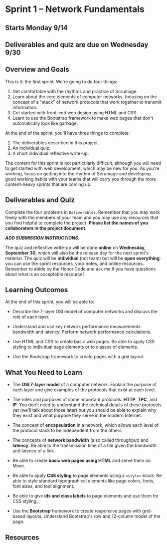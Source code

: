 # Sprint 1 &ndash; Network Fundamentals

## Starts Monday 9/14
## Deliverables and quiz are due on Wednesday 9/30

## Overview and Goals

This is it: the first sprint. We're going to do four things:

1. Get comfortable with the rhythms and practice of Scrumage.
2. Learn about the core elements of computer networks, focusing on the concept of a "stack" of network protocols that work together to transmit information.
3. Get started with front-end web design using HTML and CSS.
4. Learn to use the Bootstrap framework to make web pages that don't automatically look like garbage.

At the end of the sprint, you'll have three things to complete:

1. The deliverables described in this project.
2. An individual quiz.
3. A short individual reflective write-up.

The content for this sprint is not particularly difficult, although you will need to get started with web development, which may be new for you. As you're working,
focus on getting into the rhythm of Scrumage and developing good working habits with your teams that will carry you through the more content-heavy sprints that are coming up.

## Deliverables and Quiz

Complete the four problems in `Deliverables`. Remember that you may work freely with the members of your team and you may use any resources that you find helpful to
complete the project. **Please list the names of you collaborators in the project document**.

***ADD SUBMISSION INSTRUCTIONS***.

The quiz and reflective write-up will be done **online** on **Wednesday, September 30**, which will also be the release day for the next sprint's material. The quiz will be 
**individual** (not team) but will be **open everything**: you can use the sprint resources, your notes, and online resources. Remember to abide by the Honor Code 
and ask me if you have questions about what is an acceptable resource!

## Learning Outcomes

At the end of this sprint, you will be able to:

- Describe the 7-layer OSI model of computer networks and discuss the role of each layer.

- Understand and use key network performance measurements: bandwidth and latency. Perform network performance calculations.

- Use HTML and CSS to create basic web pages. Be able to apply CSS styling to individual page elements or to classes of elements.

- Use the Bootstrap framework to create pages with a grid layout.

## What You Need to Learn

- The **OSI 7-layer model** of a computer network. Explain the purpose of each layer and give examples of the protocols that exist at each level.

- The roles and purposes of some important protocols: **HTTP**, **TPC**, and **IP**. You don't need to understand the technical details of these protocols yet (we'll talk about those later)
but you should be able to explain why they exist and what purpose they serve in the modern Internet.

- The concept of **encapsulation** in a network, which allows each level of the protocol stack to be independent from the others.

- The concepts of **network bandwidth** (also called throughput) and **latency**. Be able to the transmission time of a file given the bandwidth and latency of a link.

- Be able to create **basic web pages using HTML** and serve them on Mimir.

- Be able to apply **CSS styling** to page elements using a `<style>` block. Be able to style standard typographical elements like page colors, fonts, font sizes, and text alignment.

- Be able to give **ids and class labels** to page elements and use them for CSS styling.

- Use the **Bootstrap** framework to create responsive pages with grid-based layouts. Understand Bootstrap's row and 12-column model of the page.

## Resources



